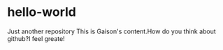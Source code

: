 # hello-world
Just another repository
This is Gaison's content.How do you think about github?I feel greate!

